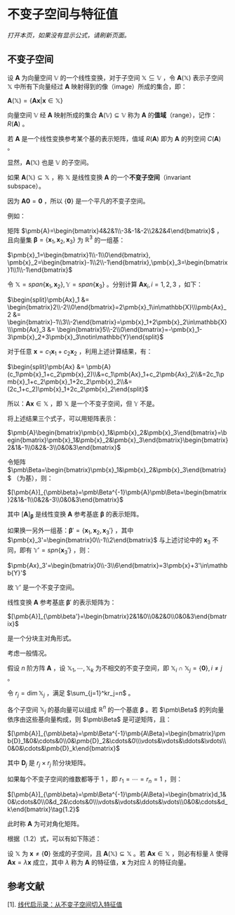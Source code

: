 # 不变子空间与特征值

*打开本页，如果没有显示公式，请刷新页面。*

## 不变子空间

设 $\pmb{A}$ 为向量空间 $\mathbb{V}$ 的一个线性变换，对于子空间 $\mathbb{X}\subseteq\mathbb{V}$ ，令 $\pmb{A}(\mathbb{X})$ 表示子空间 $\mathbb{X}$ 中所有下向量经过 $\pmb{A}$ 映射得到的像（image）所成的集合，即：

$\pmb{A}(\mathbb{X})=\{\pmb{Ax}|\pmb{x}\in\mathbb{X}\} \tag{1.1}$

向量空间 $\mathbb{V}$ 经 $\pmb{A}$ 映射所成的集合 $\pmb{A}(\mathbb{V})\subseteq\mathbb{V}$ 称为 $\pmb{A}$ 的**值域**（range），记作：$R(\pmb{A})$ 。

若 $\pmb{A}$ 是一个线性变换参考某个基的表示矩阵，值域 $R(\pmb{A})$ 即为 $\pmb{A}$ 的列空间 $C(\pmb{A})$ 。

显然，$\pmb{A}(\mathbb{X})$ 也是 $\mathbb{V}$ 的子空间。

如果 $\pmb{A}(\mathbb{X})\subseteq\mathbb{X}$ ，称 $\mathbb{X}$ 是线性变换 $\pmb{A}$ 的一个**不变子空间**（invariant subspace）。

因为 $\pmb{A0}=\pmb{0}$ ，所以 $\{\pmb{0}\}$ 是一个平凡的不变子空间。

例如：

矩阵 $\pmb{A}=\begin{bmatrix}4&2&1\\-3&-1&-2\\2&2&4\end{bmatrix}$ ，且向量集 $\pmb{\beta}=\{\pmb{x}_1,\pmb{x}_2,\pmb{x}_3\}$ 为 $\mathbb{R}^3$ 的一组基：

$\pmb{x}_1=\begin{bmatrix}1\\-1\\0\end{bmatrix}, \pmb{x}_2=\begin{bmatrix}-1\\2\\-1\end{bmatrix},\pmb{x}_3=\begin{bmatrix}1\\1\\-1\end{bmatrix}$

令 $\mathbb{X}=span\{\pmb{x}_1, \pmb{x}_2\}, \mathbb{Y}=span\{\pmb{x}_3\}$ 。分别计算 $\pmb{Ax}_i, i=1,2,3$ ，如下：

$\begin{split}\pmb{Ax}_1 &= \begin{bmatrix}2\\-2\\0\end{bmatrix}=2\pmb{x}_1\in\mathbb{X}\\\pmb{Ax}_2 &= \begin{bmatrix}-1\\3\\-2\end{bmatrix}=\pmb{x}_1+2\pmb{x}_2\in\mathbb{X}\\\pmb{Ax}_3 &= \begin{bmatrix}5\\-2\\0\end{bmatrix}=-\pmb{x}_1-3\pmb{x}_2+3\pmb{x}_3\notin\mathbb{Y}\end{split}$

对于任意 $\pmb{x}=c_1\pmb{x}_1+c_2\pmb{x}_2$ ，利用上述计算结果，有：

$\begin{split}\pmb{Ax} &= \pmb{A}(c_1\pmb{x}_1+c_2\pmb{x}_2)\\&=c_1\pmb{Ax}_1+c_2\pmb{Ax}_2\\&=2c_1\pmb{x}_1+c_2\pmb{x}_1+2c_2\pmb{x}_2\\&=(2c_1+c_2)\pmb{x}_1+2c_2\pmb{x}_2\end{split}$

所以：$\pmb{Ax}\in\mathbb{X}$ ，即 $\mathbb{X}$ 是一个不变子空间，但 $\mathbb{Y}$ 不是。

将上述结果三个式子，可以用矩阵表示：

$\pmb{A}\begin{bmatrix}\pmb{x}_1&\pmb{x}_2&\pmb{x}_3\end{bmatrix}=\begin{bmatrix}\pmb{x}_1&\pmb{x}_2&\pmb{x}_3\end{bmatrix}\begin{bmatrix}2&1&-1\\0&2&-3\\0&0&3\end{bmatrix}$

令矩阵 $\pmb\Beta=\begin{bmatrix}\pmb{x}_1&\pmb{x}_2&\pmb{x}_3\end{bmatrix}$ （为基），则：

$[\pmb{A}]_{\pmb\beta}=\pmb\Beta^{-1}\pmb{A}\pmb\Beta=\begin{bmatrix}2&1&-1\\0&2&-3\\0&0&3\end{bmatrix}$

其中 $[\pmb{A}]_{\pmb\beta}$ 是线性变换 $\pmb{A}$ 参考基底 $\pmb{\beta}$ 的表示矩阵。

如果换一另外一组基：$\pmb{\beta}'=\{\pmb{x}_1,\pmb{x}_2,\pmb{x}_3'\}$ ，其中 $\pmb{x}_3'=\begin{bmatrix}0\\-1\\2\end{bmatrix}$ 与上述讨论中的 $\pmb{x}_3$ 不同，即有 $\mathbb{Y}'=spn\{\pmb{x}_3'\}$ ，则：

$\pmb{Ax}_3'=\begin{bmatrix}0\\-3\\6\end{bmatrix}=3\pmb{x}+3'\in\mathbb{Y}'$

故 $\mathbb{Y}'$ 是一个不变子空间。

线性变换 $\pmb{A}$ 参考基底 $\pmb\beta'$ 的表示矩阵为：

$[\pmb{A}]_{\pmb\beta'}=\begin{bmatrix}2&1&0\\0&2&0\\0&0&3\end{bmatrix}$

是一个分块主对角形式。

考虑一般情况。

假设 $n$ 阶方阵 $\pmb{A}$ ，设 $\mathbb{X}_1,\cdots,\mathbb{X}_k$ 为不相交的不变子空间，即 $\mathbb{X}_i\cap\mathbb{X}_j=\{\pmb{0}\},i\ne j$ 。

令 $r_j=\dim{\mathbb{X}_j}$ ，满足 $\sum_{j=1}^kr_j=n$ 。

各个子空间 $\mathbb{X}_j$ 的基向量可以组成 $\mathbb{R}^n$ 的一个基底 $\pmb\beta$ 。若 $\pmb\Beta$ 的列向量依序由这些基向量构成，则 $\pmb\Beta$ 是可逆矩阵，且：

$[\pmb{A}]_{\pmb\beta}=\pmb\Beta^{-1}\pmb{A\Beta}=\begin{bmatrix}\pmb{D}_1&0&\cdots&0\\0&\pmb{D}_2&\cdots&0\\\vdots&\vdots&\ddots&\vdots\\0&0&\cdots&\pmb{D}_k\end{bmatrix}$

其中 $\pmb{D}_j$ 是 $r_j\times r_j$ 阶分块矩阵。

如果每个不变子空间的维数都等于 $1$ ，即 $r_1=\cdots=r_n=1$ ，则：

$[\pmb{A}]_{\pmb\beta}=\pmb\Beta^{-1}\pmb{A\Beta}=\begin{bmatrix}d_1&0&\cdots&0\\0&d_2&\cdots&0\\\vdots&\vdots&\ddots&\vdots\\0&0&\cdots&d_k\end{bmatrix}\tag{1.2}$

此时称 $\pmb{A}$ 为可对角化矩阵。

根据（1.2）式，可以有如下陈述：

设 $\mathbb{X}$ 为 $\pmb{x}\ne\{\pmb{0}\}$ 张成的子空间，且 $\pmb{A}(\mathbb{X})\subseteq\mathbb{X}$ 。若 $\pmb{Ax}\in\mathbb{X}$ ，则必有标量 $\lambda$ 使得 $\pmb{Ax}=\lambda\pmb{x}$ 成立，其中 $\lambda$ 称为 $\pmb{A}$ 的特征值，$\pmb{x}$ 为对应 $\lambda$ 的特征向量。



## 参考文献

[1]. [线代启示录：从不变子空间切入特征值](https://ccjou.wordpress.com/2010/06/01/%e5%be%9e%e4%b8%8d%e8%ae%8a%e5%ad%90%e7%a9%ba%e9%96%93%e5%88%87%e5%85%a5%e7%89%b9%e5%be%b5%e5%80%bc%e5%95%8f%e9%a1%8c/)